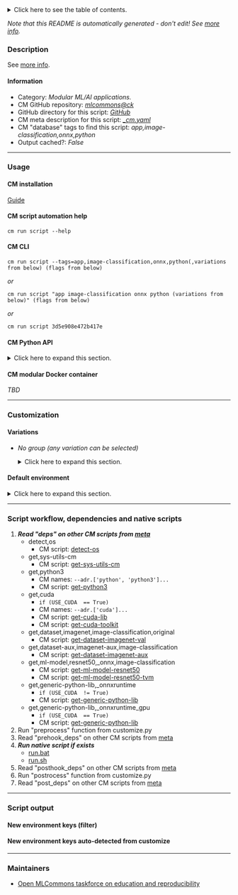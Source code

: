 <details>
<summary>Click here to see the table of contents.</summary>

* [Description](#description)
* [Information](#information)
* [Usage](#usage)
  * [ CM installation](#cm-installation)
  * [ CM script automation help](#cm-script-automation-help)
  * [ CM CLI](#cm-cli)
  * [ CM Python API](#cm-python-api)
  * [ CM modular Docker container](#cm-modular-docker-container)
* [Customization](#customization)
  * [ Variations](#variations)
  * [ Default environment](#default-environment)
* [Script workflow, dependencies and native scripts](#script-workflow-dependencies-and-native-scripts)
* [Script output](#script-output)
* [New environment keys (filter)](#new-environment-keys-(filter))
* [New environment keys auto-detected from customize](#new-environment-keys-auto-detected-from-customize)
* [Maintainers](#maintainers)

</details>

*Note that this README is automatically generated - don't edit! See [more info](README-extra.md).*

### Description


See [more info](README-extra.md).

#### Information

* Category: *Modular ML/AI applications.*
* CM GitHub repository: *[mlcommons@ck](https://github.com/mlcommons/ck/tree/master/cm-mlops)*
* GitHub directory for this script: *[GitHub](https://github.com/mlcommons/ck/tree/master/cm-mlops/script/app-image-classification-onnx-py)*
* CM meta description for this script: *[_cm.yaml](_cm.yaml)*
* CM "database" tags to find this script: *app,image-classification,onnx,python*
* Output cached?: *False*
___
### Usage

#### CM installation
[Guide](https://github.com/mlcommons/ck/blob/master/docs/installation.md)

#### CM script automation help
```cm run script --help```

#### CM CLI
`cm run script --tags=app,image-classification,onnx,python(,variations from below) (flags from below)`

*or*

`cm run script "app image-classification onnx python (variations from below)" (flags from below)`

*or*

`cm run script 3d5e908e472b417e`

#### CM Python API

<details>
<summary>Click here to expand this section.</summary>

```python

import cmind

r = cmind.access({'action':'run'
                  'automation':'script',
                  'tags':'app,image-classification,onnx,python'
                  'out':'con',
                  ...
                  (other input keys for this script)
                  ...
                 })

if r['return']>0:
    print (r['error'])

```

</details>

#### CM modular Docker container
*TBD*
___
### Customization


#### Variations

  * *No group (any variation can be selected)*
    <details>
    <summary>Click here to expand this section.</summary>

    * `_cuda`
      - Environment variables:
        - *USE_CUDA*: `True`
      - Workflow:

    </details>

#### Default environment

<details>
<summary>Click here to expand this section.</summary>

These keys can be updated via --env.KEY=VALUE or "env" dictionary in @input.json or using script flags.

* CM_BATCH_COUNT: **1**
* CM_BATCH_SIZE: **1**

</details>

___
### Script workflow, dependencies and native scripts

  1. ***Read "deps" on other CM scripts from [meta](https://github.com/mlcommons/ck/tree/master/cm-mlops/script/app-image-classification-onnx-py/_cm.yaml)***
     * detect,os
       - CM script: [detect-os](https://github.com/mlcommons/ck/tree/master/cm-mlops/script/detect-os)
     * get,sys-utils-cm
       - CM script: [get-sys-utils-cm](https://github.com/mlcommons/ck/tree/master/cm-mlops/script/get-sys-utils-cm)
     * get,python3
       * CM names: `--adr.['python', 'python3']...`
       - CM script: [get-python3](https://github.com/mlcommons/ck/tree/master/cm-mlops/script/get-python3)
     * get,cuda
       * `if (USE_CUDA  == True)`
       * CM names: `--adr.['cuda']...`
       - CM script: [get-cuda-lib](https://github.com/mlcommons/ck/tree/master/cm-mlops/script/get-cuda-lib)
       - CM script: [get-cuda-toolkit](https://github.com/mlcommons/ck/tree/master/cm-mlops/script/get-cuda-toolkit)
     * get,dataset,imagenet,image-classification,original
       - CM script: [get-dataset-imagenet-val](https://github.com/mlcommons/ck/tree/master/cm-mlops/script/get-dataset-imagenet-val)
     * get,dataset-aux,imagenet-aux,image-classification
       - CM script: [get-dataset-imagenet-aux](https://github.com/mlcommons/ck/tree/master/cm-mlops/script/get-dataset-imagenet-aux)
     * get,ml-model,resnet50,_onnx,image-classification
       - CM script: [get-ml-model-resnet50](https://github.com/mlcommons/ck/tree/master/cm-mlops/script/get-ml-model-resnet50)
       - CM script: [get-ml-model-resnet50-tvm](https://github.com/mlcommons/ck/tree/master/cm-mlops/script/get-ml-model-resnet50-tvm)
     * get,generic-python-lib,_onnxruntime
       * `if (USE_CUDA  != True)`
       - CM script: [get-generic-python-lib](https://github.com/mlcommons/ck/tree/master/cm-mlops/script/get-generic-python-lib)
     * get,generic-python-lib,_onnxruntime_gpu
       * `if (USE_CUDA  == True)`
       - CM script: [get-generic-python-lib](https://github.com/mlcommons/ck/tree/master/cm-mlops/script/get-generic-python-lib)
  1. Run "preprocess" function from customize.py
  1. Read "prehook_deps" on other CM scripts from [meta](https://github.com/mlcommons/ck/tree/master/cm-mlops/script/app-image-classification-onnx-py/_cm.yaml)
  1. ***Run native script if exists***
     * [run.bat](https://github.com/mlcommons/ck/tree/master/cm-mlops/script/app-image-classification-onnx-py/run.bat)
     * [run.sh](https://github.com/mlcommons/ck/tree/master/cm-mlops/script/app-image-classification-onnx-py/run.sh)
  1. Read "posthook_deps" on other CM scripts from [meta](https://github.com/mlcommons/ck/tree/master/cm-mlops/script/app-image-classification-onnx-py/_cm.yaml)
  1. Run "postrocess" function from customize.py
  1. Read "post_deps" on other CM scripts from [meta](https://github.com/mlcommons/ck/tree/master/cm-mlops/script/app-image-classification-onnx-py/_cm.yaml)
___
### Script output
#### New environment keys (filter)

#### New environment keys auto-detected from customize

___
### Maintainers

* [Open MLCommons taskforce on education and reproducibility](https://github.com/mlcommons/ck/blob/master/docs/mlperf-education-workgroup.md)
